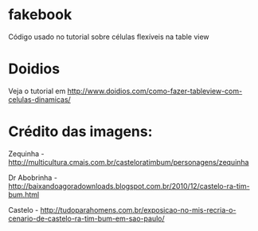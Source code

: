 # fakebook
Código usado no tutorial sobre células flexíveis na table view


# Doidios
Veja o tutorial em http://www.doidios.com/como-fazer-tableview-com-celulas-dinamicas/


# Crédito das imagens:

Zequinha - http://multicultura.cmais.com.br/casteloratimbum/personagens/zequinha

Dr Abobrinha - http://baixandoagoradownloads.blogspot.com.br/2010/12/castelo-ra-tim-bum.html

Castelo - http://tudoparahomens.com.br/exposicao-no-mis-recria-o-cenario-de-castelo-ra-tim-bum-em-sao-paulo/
